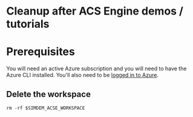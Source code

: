# Cleanup after ACS Engine demos / tutorials

# Prerequisites

You will need an active Azure subscription and you will need to have
the Azure CLI installed. You'll also need to
be [logged in to Azure](../../azure/login/README.md).

## Delete the workspace

```
rm -rf $SIMDEM_ACSE_WORKSPACE
```
